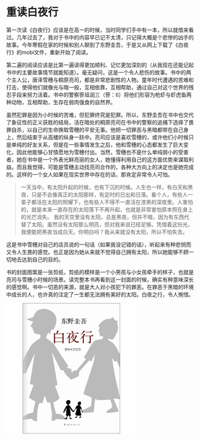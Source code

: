 # 重读白夜行


第一次读《白夜行》应该是在高一的时候，当时同学们手中有一本，所以就借来看过。几年过去了，我对于书中的内容早已记不太清，只记得大概是个悲惨的凶手的故事。今年寒假在家的时候和别人聊到了东野圭吾，于是又从网上下载了《白夜行》的mobi文件，重新开始了阅读。

第二遍的阅读应该是比第一遍读得更加顺利、记忆更加深刻的（从我现在还能记起书中的主要故事情节就能知道）。毫无疑问，这是一个令人悲伤的故事。书中的两个主人公，唐泽雪穗与桐原亮司，都是非常悲剧性的人物。童年时代遭遇的苦难和打击，使得他们就像光与暗一般，互相依靠，互相帮助，通过自己对这个世界的残忍手段来努力活着。书中的警察笹垣润三（笹：tì）将他们形容为枪虾与虾虎鱼两种动物，互相帮助，生存在弱肉强食的自然界。

虽然犯罪是因为小时候的苦难，但犯罪终究是犯罪。所以，东野圭吾在书中也交代了象征性的正义获胜的结局，活在暗处的桐原亮司在书中的警察的追捕下选择了畏罪自杀，以自己的生命换取雪穗的平安无事。他把一切罪恶与黑暗都带在自己身上，然后结束于从高楼的纵身一跃中。亮司应该是喜欢雪穗的，或许他们小时候只是单纯的好友关系，但是在一些事情发生之后，他和雪穗的心态都发生了巨大变化，因此他能够心甘情愿地为雪穗付出。当然，雪穗也不是什么单纯弱小的受害者，她在书中是一个外表光鲜亮丽的女人，她懂得利用自己的这方面优势来谋取利益。而且我觉得，可能是雪穗主动找亮司合作的，各种大方向上的决定也是她完成的。这样的一个女人如果在现实世界中存在的话，那肯定非常令人可怕。

> 一天当中，有太阳升起的时候，也有下沉的时候。人生也一样，有白天和黑夜，只是不会像真正的太阳那样，有定时的日出和日落。看个人，有些人一辈子都活在太阳的照耀下，也有些人不得不一直活在漆黑的深夜里。人害怕的，就是本来一直存在的太阳落下不再升起，也就是非常害怕原本照在身上的光芒消失。 我的天空里没有太阳，总是黑夜，但并不暗，因为有东西代替了太阳。虽然没有太阳那么明亮，但对我来说已经足够。凭借着这份光，我便能把黑夜当成白天。你明白吗？我从来就没有太阳，所以不怕失去。

这是书中雪穗对自己的店员说的一句话（如果我没记错的话），听起来有种悲悯而又令人生畏的感觉。也正是因为她从来就不觉得自己拥有太阳，所以她能够不顾一切地去达到自己的目的。

书的封面图案是一张剪纸，剪纸的模样是一个小男孩与小女孩牵手的样子，也就是亮司与雪穗小时候的场景。读完整本书再看到这一封面的时候，确实有种意味深长的感觉啊。书中一切恶的来源，就是大人对小孩犯下的罪恶。在罪恶于黑暗的环境中成长的人，也许真的注定了一生都无法拥有美好的太阳。白夜之行，令人惋惜。

![cover](cover.jpg "白夜行")

